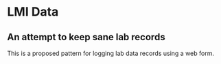 LMI Data
========

## An attempt to keep sane lab records

This is a proposed pattern for logging lab data records using a web form.
